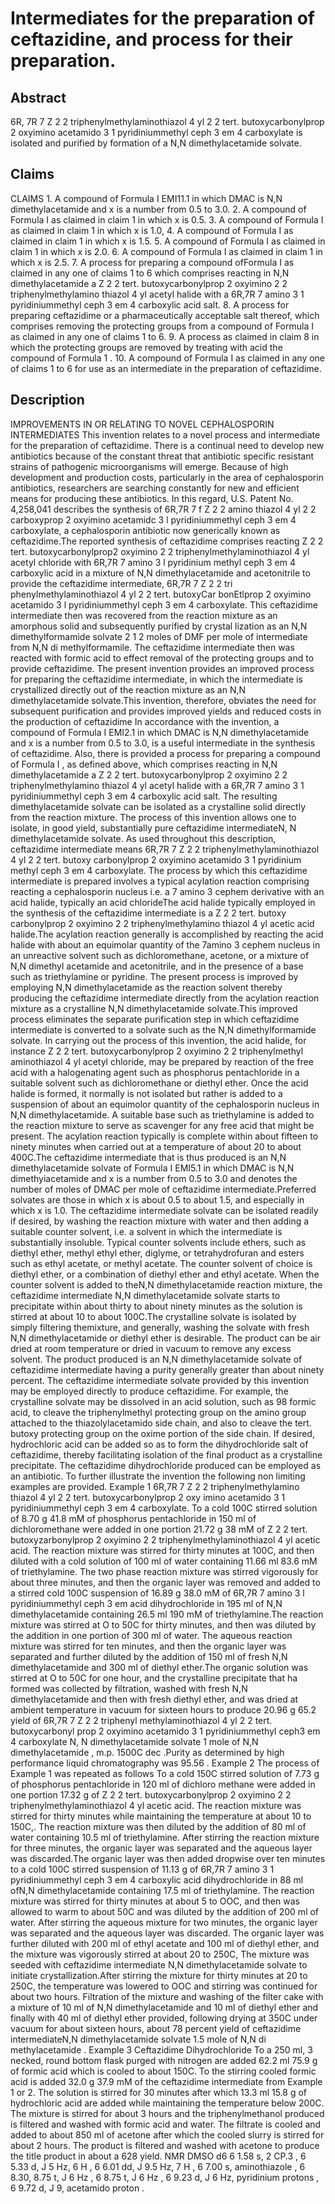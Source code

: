 # Intermediates for the preparation of ceftazidine, and process for their preparation.

## Abstract
6R, 7R 7 Z 2 2 triphenylmethylaminothiazol 4 yl 2 2 tert. butoxycarbonylprop 2 oxyimino acetamido 3 1 pyridiniummethyl ceph 3 em 4 carboxylate is isolated and purified by formation of a N,N dimethylacetamide solvate.

## Claims
CLAIMS 1. A compound of Formula I EMI11.1 in which DMAC is N,N dimethylacetamide and x is a number from 0.5 to 3.0. 2. A compound of Formula I as claimed in claim 1 in which x is 0.5. 3. A compound of Formula I as claimed in claim 1 in which x is 1.0, 4. A compound of Formula I as claimed in claim 1 in which x is 1.5. 5. A compound of Formula I as claimed in claim 1 in which x is 2.0. 6. A compound of Formula I as claimed in claim 1 in which x is 2.5. 7. A process for preparing a compound ofFormula I as claimed in any one of claims 1 to 6 which comprises reacting in N,N dimethylacetamide a Z 2 2 tert. butoxycarbonylprop 2 oxyimino 2 2 triphenylmethylamino thiazol 4 yl acetyl halide with a 6R,7R 7 amino 3 1 pyridiniummethyl ceph 3 em 4 carboxylic acid salt. 8. A process for preparing ceftazidime or a pharmaceutically acceptable salt thereof, which comprises removing the protecting groups from a compound of Formula I as claimed in any one of claims 1 to 6. 9. A process as claimed in claim 8 in which the protecting groups are removed by treating with acid the compound of Formula 1 . 10. A compound of Formula I as claimed in any one of claims 1 to 6 for use as an intermediate in the preparation of ceftazidime.

## Description
IMPROVEMENTS IN OR RELATING TO NOVEL CEPHALOSPORIN INTERMEDIATES This invention relates to a novel process and intermediate for the preparation of ceftazidime. There is a continual need to develop new antibiotics because of the constant threat that antibiotic specific resistant strains of pathogenic microorganisms will emerge. Because of high development and production costs, particularly in the area of cephalosporin antibiotics, researchers are searching constantly for new and efficient means for producing these antibiotics. In this regard, U.S. Patent No. 4,258,041 describes the synthesis of 6R,7R 7 f Z 2 2 amino thiazol 4 yl 2 2 carboxyprop 2 oxyimino acetamidc 3 l pyridiniummethyl ceph 3 em 4 carboxylate, a cephalosporin antibiotic now generically known as ceftazidime.The reported synthesis of ceftazidime comprises reacting Z 2 2 tert. butoxycarbonylprop2 oxyimino 2 2 triphenylmethylaminothiazol 4 yl acetyl chloride with 6R,7R 7 amino 3 l pyridinium methyl ceph 3 em 4 carboxylic acid in a mixture of N,N dimethylacetamide and acetonitrile to provide the ceftazidime intermediate, 6R,7R 7 Z 2 2 tri phenylmethylaminothiazol 4 yl 2 2 tert. butoxyCar bonEtlprop 2 oxyimino acetamido 3 l pyridiniummethyl ceph 3 em 4 carboxylate. This ceftazidime intermediate then was recovered from the reaction mixture as an amorphous solid and subsequently purified by crystal lization as an N,N dimethylformamide solvate 2 1 2 moles of DMF per mole of intermediate from N,N di methylformamile. The ceftazidime intermediate then was reacted with formic acid to effect removal of the protecting groups and to provide ceftazidime. The present invention provides an improved process for preparing the ceftazidime intermediate, in which the intermediate is crystallized directly out of the reaction mixture as an N,N dimethylacetamide solvate.This invention, therefore, obviates the need for subsequent purification and provides improved yields and reduced costs in the production of ceftazidime In accordance with the invention, a compound of Formula I EMI2.1 in which DMAC is N,N dimethylacetamide and x is a number from 0.5 to 3.0, is a useful intermediate in the synthesis of ceftazidime. Also, there is provided a process for preparing a compound of Formula I , as defined above, which comprises reacting in N,N dimethylacetamide a Z 2 2 tert. butoxycarbonylprop 2 oxyimino 2 2 triphenylmethylamino thiazol 4 yl acetyl halide with a 6R,7R 7 amino 3 1 pyridiniummethyl ceph 3 em 4 carboxylic acid salt. The resulting dimethylacetamide solvate can be isolated as a crystalline solid directly from the reaction mixture. The process of this invention allows one to isolate, in good yield, substantially pure ceftazidime intermediateN, N dimethylacetamide solvate. As used throughout this description, ceftazidime intermediate means 6R,7R 7 Z 2 2 triphenylmethylaminothiazol 4 yl 2 2 tert. butoxy carbonylprop 2 oxyimino acetamido 3 1 pyridinium methyl ceph 3 em 4 carboxylate. The process by which this ceftazidime intermediate is prepared involves a typical acylation reaction comprising reacting a cephalosporin nucleus i.e. a 7 amino 3 cephem derivative with an acid halide, typically an acid chlorideThe acid halide typically employed in the synthesis of the ceftazidime intermediate is a Z 2 2 tert. butoxy carbonylprop 2 oxyimino 2 2 triphenylmethylamino thiazol 4 yl acetic acid halide.The acylation reaction generally is accomplished by reacting the acid halide with about an equimolar quantity of the 7amino 3 cephem nucleus in an unreactive solvent such as dichloromethane, acetone, or a mixture of N,N dimethyl acetamide and acetonitrile, and in the presence of a base such as triethylamine or pyridine. The present process is improved by employing N,N dimethylacetamide as the reaction solvent thereby producing the ceftazidime intermediate directly from the acylation reaction mixture as a crystalline N,N dimethylacetamide solvate.This improved process eliminates the separate purification step in which ceftazidime intermediate is converted to a solvate such as the N,N dimethylformamide solvate. In carrying out the process of this invention, the acid halide, for instance Z 2 2 tert. butoxycarbonylprop 2 oxyimino 2 2 triphenylmethyl aminothiazol 4 yl acetyl chloride, may be prepared by reaction of the free acid with a halogenating agent such as phosphorus pentachloride in a suitable solvent such as dichloromethane or diethyl ether. Once the acid halide is formed, it normally is not isolated but rather is added to a suspension of about an equimolor quantity of the cephalosporin nucleus in N,N dimethylacetamide. A suitable base such as triethylamine is added to the reaction mixture to serve as scavenger for any free acid that might be present. The acylation reaction typically is complete within about fifteen to ninety minutes when carried out at a temperature of about 20 to about 400C.The ceftazidime intermediate that is thus produced is an N,N dimethylacetamide solvate of Formula I EMI5.1 in which DMAC is N,N dimethyiacetamide and x is a number from 0.5 to 3.0 and denotes the number of moles of DMAC per mole of ceftazidime intermediate.Preferred solvates are those in which x is about 0.5 to about 1.5, and especially in which x is 1.0. The ceftazidime intermediate solvate can be isolated readily if desired, by washing the reaction mixture with water and then adding a suitable counter solvent, i.e. a solvent in which the intermediate is substantially insoluble. Typical counter solvents include ethers, such as diethyl ether, methyl ethyl ether, diglyme, or tetrahydrofuran and esters such as ethyl acetate, or methyl acetate. The counter solvent of choice is diethyl ether, or a combination of diethyl ether and ethyl acetate. When the counter solvent is added to theN,N dimethylacetamide reaction mixture, the ceftazidime intermediate N,N dimethylacetamide solvate starts to precipitate within about thirty to about ninety minutes as the solution is stirred at about 10 to about 100C.The crystalline solvate is isolated by simply filtering themixture, and generally, washing the solvate with fresh N,N dimethylacetamide or diethyl ether is desirable. The product can be air dried at room temperature or dried in vacuum to remove any excess solvent. The product produced is an N,N dimethylacetamide solvate of ceftazidime intermediate having a purity generally greater than about ninety percent. The ceftazidime intermediate solvate provided by this invention may be employed directly to produce ceftazidime. For example, the crystalline solvate may be dissolved in an acid solution, such as 98 formic acid, to cleave the triphenylmethyl protecting group on the amino group attached to the thiazolylacetamido side chain, and also to cleave the tert. butoxy protecting group on the oxime portion of the side chain. If desired, hydrochloric acid can be added so as to form the dihydrochloride salt of ceftazidime, thereby facilitating isolation of the final product as a crystalline precipitate. The ceftazidime dihydrochloride produced can be employed as an antibiotic. To further illustrate the invention the following non limiting examples are provided. Example 1 6R,7R 7 Z 2 2 triphenylmethylamino thiazol 4 yl 2 2 tert. butoxycarbonylprop 2 oxy imino acetamido 3 1 pyridiniummethyl ceph 3 em 4 carboxylate. To a cold 100C stirred solution of 8.70 g 41.8 mM of phosphorus pentachloride in 150 ml of dichloromethane were added in one portion 21.72 g 38 mM of Z 2 2 tert. butoxyzarbonylprop 2 oxyimino 2 2 triphenylmethylaminothiazol 4 yl acetic acid. The reaction mixture was stirred for thirty minutes at 100C, and then diluted with a cold solution of 100 ml of water containing 11.66 ml 83.6 mM of triethylamine. The two phase reaction mixture was stirred vigorously for about three minutes, and then the organic layer was removed and added to a stirred cold 100C suspension of 16.89 g 38.0 mM of 6R,7R 7 amino 3 l pyridiniummethyl ceph 3 em acid dihydrochloride in 195 ml of N,N dimethylacetamide containing 26.5 ml 190 mM of triethylamine.The reaction mixture was stirred at O to 50C for thirty minutes, and then was diluted by the addition in one portion of 300 ml of water. The aqueous reaction mixture was stirred for ten minutes, and then the organic layer was separated and further diluted by the addition of 150 ml of fresh N,N dimethylacetamide and 300 ml of diethyl ether.The organic solution was stirred at O to 50C for one hour, and the crystalline precipitate that ha formed was collected by filtration, washed with fresh N,N dimethylacetamide and then with fresh diethyl ether, and was dried at ambient temperature in vacuum for sixteen hours to produce 20.96 g 65.2 yield of 6R,7R 7 Z 2 2 triphenyl methylaminothiazol 4 yl 2 2 tert. butoxycarbonyl prop 2 oxyimino acetamido 3 1 pyridiniummethyl ceph3 em 4 carboxylate N, N dimethylacetamide solvate 1 mole of N,N dimethylacetamide , m.p. 1500C dec .Purity as determined by high performance liquid chromatography was 95.56 . Example 2 The process of Example 1 was repeated as follows To a cold 150C stirred solution of 7.73 g of phosphorus pentachloride in 120 ml of dichloro methane were added in one portion 17.32 g of Z 2 2 tert. butoxycarbonylprop 2 oxyimino 2 2 triphenylmethylaminothiazol 4 yl acetic acid. The reaction mixture was stirred for thirty minutes while maintaining the temperature at about 10 to 150C,. The reaction mixture was then diluted by the addition of 80 ml of water containing 10.5 ml of triethylamine. After stirring the reaction mixture for three minutes, the organic layer was separated and the aqueous layer was discarded.The organic layer was then added dropwise over ten minutes to a cold 100C stirred suspension of 11.13 g of 6R,7R 7 amino 3 1 pyridiniummethyl ceph 3 em 4 carboxylic acid dihydrochloride in 88 ml ofN,N dimethylacetamide containing 17.5 ml of triethylamine. The reaction mixture was stirred for thirty minutes at about 5 to OOC, and then was allowed to warm to about 50C and was diluted by the addition of 200 ml of water. After stirring the aqueous mixture for two minutes, the organic layer was separated and the aqueous layer was discarded. The organic layer was further diluted with 200 ml of ethyl acetate and 100 ml of diethyl ether, and the mixture was vigorously stirred at about 20 to 250C, The mixture was seeded with ceftazidime intermediate N,N dimethylacetamide solvate to initiate crystallization.After stirring the mixture for thirty minutes at 20 to 250C, the temperature was lowered to OOC and stirring was continued for about two hours. Filtration of the mixture and washing of the filter cake with a mixture of 10 ml of N,N dimethylacetamide and 10 ml of diethyl ether and finally with 40 ml of diethyl ether provided, following drying at 350C under vacuum for about sixteen hours, about 78 percent yield of ceftazidime intermediateN,N dimethylacetamide solvate 1.5 mole of N,N di methylacetamide . Example 3 Ceftazidime Dihydrochloride To a 250 ml, 3 necked, round bottom flask purged with nitrogen are added 62.2 ml 75.9 g of formic acid which is cooled to about 150C. To the stirring cooled formic acid is added 32.0 g 37.9 mM of the ceftazidime intermediate from Example 1 or 2. The solution is stirred for 30 minutes after which 13.3 ml 15.8 g of hydrochloric acid are added while maintaining the temperature below 200C. The mixture is stirred for about 3 hours and the triphenylmethanol produced is filtered and washed with formic acid and water. The filtrate is cooled and added to about 850 ml of acetone after which the cooled slurry is stirred for about 2 hours. The product is filtered and washed with acetone to produce the title product in about a 628 yield. NMR DMSO d6 6 1.58 s, 2 CP.3 , 6 5.33 d, J 5 Hz, 6 H , 6 6.01 dd, J 9.5 Hz, 7 H , 6 7.00 s, aminothiazole , 6 8.30, 8.75 t, J 6 Hz , 6 8.75 t, J 6 Hz , 6 9.23 d, J 6 Hz, pyridinium protons , 6 9.72 d, J 9, acetamido proton .